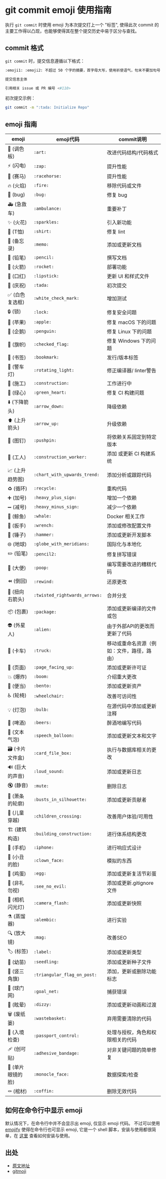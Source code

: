 # git commit emoji 使用指南

执行 `git commit` 时使用 emoji 为本次提交打上一个 "标签", 使得此次 commit 的主要工作得以凸现，也能够使得其在整个提交历史中易于区分与查找。

## commit 格式

`git commit` 时，提交信息遵循以下格式：

```sh
:emoji1: :emoji2: 不超过 50 个字的摘要，首字母大写，使用祈使语气，句末不要加句号

提交信息主体

引用相关 issue 或 PR 编号 <#110>
```

初次提交示例：

```sh
git commit -m ":tada: Initialize Repo"
```

## emoji 指南

| emoji          | emoji代码                     | commit说明                                 |
| -------------- | ----------------------------- | ------------------------------------------ |
| 🎨 (调色板)     | `:art:`                       | 改进代码结构/代码格式                      |
| ⚡️ (闪电)       | `:zap:`                       | 提升性能                                   |
| 🐎 (赛马)       | `:racehorse:`                 | 提升性能                                   |
| 🔥 (火焰)       | `:fire:`                      | 移除代码或文件                             |
| 🐛 (bug)        | `:bug:`                       | 修复 bug                                   |
| 🚑 (急救车)     | `:ambulance:`                 | 重要补丁                                   |
| ✨ (火花)       | `:sparkles:`                  | 引入新功能                                 |
| 👕 (T恤) | `:shirt:` | 修复 lint |
| 📝 (备忘录)     | `:memo:`                      | 添加或更新文档                             |
| 📝 (铅笔)       | `:pencil:`                    | 撰写文档                                   |
| 🚀 (火箭)       | `:rocket:`                    | 部署功能                                   |
| 💄 (口红)       | `:lipstick:`                  | 更新 UI 和样式文件                         |
| 🎉 (庆祝)       | `:tada:`                      | 初次提交                                   |
| ✅ (白色复选框) | `:white_check_mark:`          | 增加测试                                   |
| 🔒 (锁)         | `:lock:`                      | 修复安全问题                               |
| 🍎 (苹果)       | `:apple:`                     | 修复 macOS 下的问题                        |
| 🐧 (企鹅)       | `:penguin:`                   | 修复 Linux 下的问题                        |
| 🏁 (旗帜)       | `:checked_flag:`              | 修复 Windows 下的问题                      |
| 🔖 (书签)       | `:bookmark:`                  | 发行/版本标签                              |
| 🚨 (警车灯)     | `:rotating_light:`            | 修正编译器/ linter警告                     |
| 🚧 (施工)       | `:construction:`              | 工作进行中                                 |
| 💚 (绿心)       | `:green_heart:`               | 修复 CI 构建问题                           |
| ⬇️ (下降箭头)   | `:arrow_down:`                | 降级依赖                                   |
| ⬆️ (上升箭头)   | `:arrow_up:`                  | 升级依赖                                   |
| 📌 (图钉)       | `:pushpin:`                   | 将依赖关系固定到特定版本                   |
| 👷 (工人)       | `:construction_worker:`       | 添加 或更新 CI 构建系统                    |
| 📈 (上升趋势图) | `:chart_with_upwards_trend:`  | 添加分析或跟踪代码                         |
| ♻️ (循环)       | `:recycle:`                   | 重构代码                                   |
| ➕ (加号)       | `:heavy_plus_sign:`           | 增加一个依赖                               |
| ➖ (减号)       | `:heavy_minus_sign:`          | 减少一个依赖                               |
| 🐳 (鲸鱼)       | `:whale:`                     | Docker 相关工作                            |
| 🔧 (扳手)       | `:wrench:`                    | 添加或修改配置文件                         |
| 🔨 (锤子)       | `:hammer:`                    | 添加或更新开发脚本                         |
| 🌐 (地球)       | `:globe_with_meridians:`      | 国际化与本地化                             |
| ✏️ (铅笔)       | `:pencil2:`                   | 修复拼写错误                               |
| 💩 (大便)       | `:poop:`                      | 编写需要改进的糟糕代码                     |
| ⏪️ (倒回)       | `:rewind:`                    | 还原更改                                   |
| 🔀 (扭向右箭头)       | `:twisted_rightwards_arrows:` | 合并分支                                   |
| 📦️ (包裹)       | `:package:`                   | 添加或更新编译的文件或包                   |
| 👽️ (外星人)       | `:alien:`                     | 由于外部API的更改而更新了代码              |
| 🚚 (卡车)       | `:truck:`                     | 移动或重命名资源（例如：文件，路径，路由） |
| 📄 (页面)       | `:page_facing_up:`            | 添加或更新许可证                           |
| 💥 (爆炸)       | `:boom:`                      | 介绍重大更改                               |
| 🍱 (便当)       | `:bento:`                     | 添加或更新资产                             |
| ♿️ (轮椅)       | `:wheelchair:`                | 改善可访问性                               |
| 💡 (灯泡)       | `:bulb:`                      | 在源代码中添加或更新注释                   |
| 🍻 (啤酒)       | `:beers:`                     | 醉酒地编写代码                             |
| 💬 (文本气泡)       | `:speech_balloon:`            | 添加或更新文本和文字                       |
| 🗃️ (卡片文件盒)       | `:card_file_box:`             | 执行与数据库相关的更改                     |
| 🔊 (巨大的声音)       | `:loud_sound:`                | 添加或更新日志                             |
| 🔇 (静音)       | `:mute:`                      | 删除日志                                   |
| 👥 (萧条的轮廓)       | `:busts_in_silhouette:`       | 添加或更新贡献者                           |
| 🚸 (儿童穿越)       | `:children_crossing:`         | 改善用户体验/可用性                        |
| 🏗️ (建筑构造)       | `:building_construction:`     | 进行体系结构更改                           |
| 📱 (手机)       | `:iphone:`                    | 进行响应式设计                             |
| 🤡 (小丑的脸)       | `:clown_face:`                | 模拟的东西                                 |
| 🥚 (鸡蛋)       | `:egg:`                       | 添加或更新复活节彩蛋                       |
| 🙈 (非礼勿视)       | `:see_no_evil:`               | 添加或更新.gitignore文件                   |
| 📸 (相机闪光灯)       | `:camera_flash:`              | 添加或更新快照                             |
| ⚗️ (蒸馏器)       | `:alembic:`                   | 进行实验                                   |
| 🔍️ (放大镜)       | `:mag:`                       | 改善SEO                                    |
| 🏷️ (标签)       | `:label:`                     | 添加或更新类型                             |
| 🌱 (幼苗)       | `:seedling:`                  | 添加或更新种子文件                         |
| 🚩 (竖三角旗)       | `:triangular_flag_on_post:`   | 添加，更新或删除功能标志                   |
| 🥅 (球门网)       | `:goal_net:`                  | 捕获错误                                   |
| 💫 (眩晕)       | `:dizzy:`                     | 添加或更新动画和过渡                       |
| 🗑️ (废纸篓)       | `:wastebasket:`               | 弃用需要清除的代码                         |
| 🛂 (入境检查)       | `:passport_control:`          | 处理与授权，角色和权限相关的代码           |
| 🩹 (创可贴)       | `:adhesive_bandage:`          | 对非关键问题的简单修复                     |
| 🧐 (单片眼镜的脸)       | `:monocle_face:`              | 数据探索/检查                              |
| ⚰️ (棺材)       | `:coffin:`                    | 删除无效代码                               |


## 如何在命令行中显示 emoji

默认情况下，在命令行中并不会显示出 emoji, 仅显示 emoji 代码。
不过可以使用 [emojify](https://github.com/mrowa44/emojify) 使得在命令行也可显示 emoji, 它是一个 shell 脚本，安装与使用都很简单，在 [这里](https://github.com/mrowa44/emojify) 查看如何安装与使用。


## 出处

- [原文地址](https://github.com/liuchengxu/git-commit-emoji-cn)
- [gitmoji](https://github.com/carloscuesta/gitmoji/)
